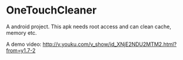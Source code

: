 # OneTouchCleaner
A android project. This apk needs root access and can clean cache, memory etc.

A demo video: http://v.youku.com/v_show/id_XNjE2NDU2MTM2.html?from=y1.7-2
